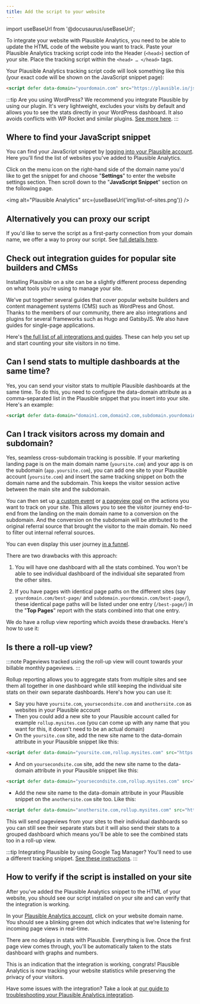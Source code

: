 ```yaml
---
title: Add the script to your website
---
```


import useBaseUrl from '@docusaurus/useBaseUrl';

To integrate your website with Plausible Analytics, you need to be able to update the HTML code of the website you want to track. Paste your Plausible Analytics tracking script code into the Header (`<head>`) section of your site. Place the tracking script within the `<head> … </head>` tags.

Your Plausible Analytics tracking script code will look something like this (your exact code will be shown on the JavaScript snippet page):

```html
<script defer data-domain="yourdomain.com" src="https://plausible.io/js/script.js"></script>
```

:::tip Are you using WordPress?
We recommend you integrate Plausible by using our plugin. It's very lightweight, excludes your visits by default and allows you to see the stats directly in your WordPress dashboard. It also avoids conflicts with WP Rocket and similar plugins. [See more here](https://plausible.io/wordpress-analytics-plugin).
:::

## Where to find your JavaScript snippet

You can find your JavaScript snippet by [logging into your Plausible account](https://plausible.io/sites). Here you'll find the list of websites you've added to Plausible Analytics.

Click on the menu icon on the right-hand side of the domain name you'd like to get the snippet for and choose "**Settings**" to enter the website settings section. Then scroll down to the "**JavaScript Snippet**" section on the following page.

<img alt="Plausible Analytics" src={useBaseUrl('img/list-of-sites.png')} />

## Alternatively you can proxy our script

If you'd like to serve the script as a first-party connection from your domain name, we offer a way to proxy our script. See [full details here](/proxy/introduction.md).

## Check out integration guides for popular site builders and CMSs

Installing Plausible on a site can be a slightly different process depending on what tools you're using to manage your site.

We've put together several guides that cover popular website builders and content management systems (CMS) such as WordPress and Ghost. Thanks to the members of our community, there are also integrations and plugins for several frameworks such as Hugo and GatsbyJS. We also have guides for single-page applications.

Here's [the full list of all integrations and guides](integration-guides.md). These can help you set up and start counting your site visitors in no time.

## Can I send stats to multiple dashboards at the same time?

Yes, you can send your visitor stats to multiple Plausible dashboards at the same time. To do this, you need to configure the data-domain attribute as a comma-separated list in the Plausible snippet that you insert into your site. Here's an example:

```html
<script defer data-domain="domain1.com,domain2.com,subdomain.yourdomain.com" src="https://plausible.io/js/script.js"></script>
```

## Can I track visitors across my domain and subdomain?

Yes, seamless cross-subdomain tracking is possible. If your marketing landing page is on the main domain name (`yoursite.com`) and your app is on the subdomain (`app.yoursite.com`), you can add one site to your Plausible account (`yoursite.com`) and insert the same tracking snippet on both the domain name and the subdomain. This keeps the visitor session active between the main site and the subdomain.

You can then set up [a custom event](custom-event-goals.md) or [a pageview goal](pageview-goals.md) on the actions you want to track on your site. This allows you to see the visitor journey end-to-end from the landing on the main domain name to a conversion on the subdomain. And the conversion on the subdomain will be attributed to the original referral source that brought the visitor to the main domain. No need to filter out internal referral sources. 

You can even display this user journey [in a funnel](funnel-analysis.md). 

There are two drawbacks with this approach:

1. You will have one dashboard with all the stats combined. You won't be able to see individual dashboard of the individual site separated from the other sites.

2. If you have pages with identical page paths on the different sites (say `yourdomain.com/best-page/` and `subdomain.yourdomain.com/best-page/`), these identical page paths will be listed under one entry (`/best-page/`) in the "**Top Pages**" report with the stats combined into that one entry.

We do have a rollup view reporting which avoids these drawbacks. Here's how to use it:

## Is there a roll-up view?

:::note
Pageviews tracked using the roll-up view will count towards your billable monthly pageviews.
:::

Rollup reporting allows you to aggregate stats from multiple sites and see them all together in one dashboard while still keeping the individual site stats on their own separate dashboards. Here's how you can use it:

* Say you have `yoursite.com`, `yoursecondsite.com` and `anothersite.com` as websites in your Plausible account
* Then you could add a new site to your Plausible account called for example `rollup.mysites.com` (you can come up with any name that you want for this, it doesn't need to be an actual domain)
* On the `yoursite.com` site, add the new site name to the data-domain attribute in your Plausible snippet like this:

```html
<script defer data-domain="yoursite.com,rollup.mysites.com" src="https://plausible.io/js/script.js"></script>
```

* And on `yoursecondsite.com` site, add the new site name to the data-domain attribute in your Plausible snippet like this:

```html
<script defer data-domain="yoursecondsite.com,rollup.mysites.com" src="https://plausible.io/js/script.js"></script>
```

* Add the new site name to the data-domain attribute in your Plausible snippet on the `anothersite.com` site too. Like this:

```html
<script defer data-domain="anothersite.com,rollup.mysites.com" src="https://plausible.io/js/script.js"></script>
```

This will send pageviews from your sites to their individual dashboards so you can still see their separate stats but it will also send their stats to a grouped dashboard which means you'll be able to see the combined stats too in a roll-up view.

:::tip Integrating Plausible by using Google Tag Manager?
You'll need to use a different tracking snippet. [See these instructions](google-tag-manager.md).
:::

## How to verify if the script is installed on your site

After you've added the Plausible Analytics snippet to the HTML of your website, you should see our script installed on your site and can verify that the integration is working.

In your [Plausible Analytics account](https://plausible.io/sites), click on your website domain name. You should see a blinking green dot which indicates that we’re listening for incoming page views in real-time.

There are no delays in stats with Plausible. Everything is live. Once the first page view comes through, you'll be automatically taken to the stats dashboard with graphs and numbers.

This is an indication that the integration is working, congrats! Plausible Analytics is now tracking your website statistics while preserving the privacy of your visitors.

Have some issues with the integration? Take a look at [our guide to troubleshooting your Plausible Analytics integration](troubleshoot-integration.md).
